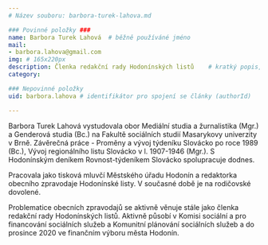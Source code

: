 ```yaml
---
# Název souboru: barbora-turek-lahova.md

### Povinné položky ###
name: Barbora Turek Lahová 	# běžně používáné jméno
mail:
- barbora.lahova@gmail.com
img: # 165x220px
description: Členka redakční rady Hodonínských listů 	# kratký popis, max 160 znaků
category:  

### Nepovinné položky
uid: barbora.lahova # identifikátor pro spojení se články (authorId)

---
```


Barbora Turek Lahová vystudovala obor Mediální studia a žurnalistika (Mgr.) a Genderová studia (Bc.) na Fakultě sociálních studií Masarykovy univerzity v Brně. Závěrečná práce - Proměny a vývoj týdeníku Slovácko po roce 1989 (Bc.), Vývoj regionálního listu Slovácko v l. 1907-1946 (Mgr.). S Hodonínským deníkem Rovnost-týdeníkem Slovácko spolupracuje dodnes.

Pracovala jako tisková mluvčí Městského úřadu Hodonín a redaktorka obecního zpravodaje Hodonínské listy. V současné době je na rodičovské dovolené. 

Problematice obecních zpravodajů se aktivně věnuje stále jako členka redakční rady Hodonínských listů. Aktivně působí v Komisi sociální a pro financování sociálních služeb a Komunitní plánování sociálních služeb a do prosince 2020 ve finančním výboru města Hodonín.
